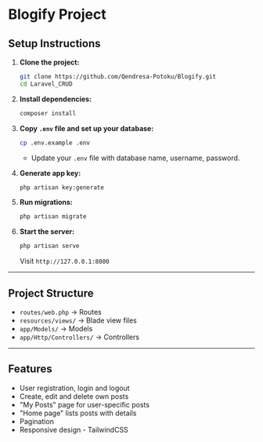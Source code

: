# Blogify Project

## Setup Instructions

1. **Clone the project:**

    ```bash
    git clone https://github.com/Qendresa-Potoku/Blogify.git
    cd Laravel_CRUD
    ```

2. **Install dependencies:**

    ```bash
    composer install
    ```

3. **Copy `.env` file and set up your database:**

    ```bash
    cp .env.example .env
    ```

    - Update your `.env` file with database name, username, password.

4. **Generate app key:**

    ```bash
    php artisan key:generate
    ```

5. **Run migrations:**

    ```bash
    php artisan migrate
    ```

6. **Start the server:**

    ```bash
    php artisan serve
    ```

    Visit `http://127.0.0.1:8000`

---

## Project Structure

- `routes/web.php` → Routes
- `resources/views/` → Blade view files
- `app/Models/` → Models
- `app/Http/Controllers/` → Controllers

---

## Features

- User registration, login and logout
- Create, edit and delete own posts
- "My Posts" page for user-specific posts
- "Home page" lists posts with details
- Pagination
- Responsive design - TailwindCSS

